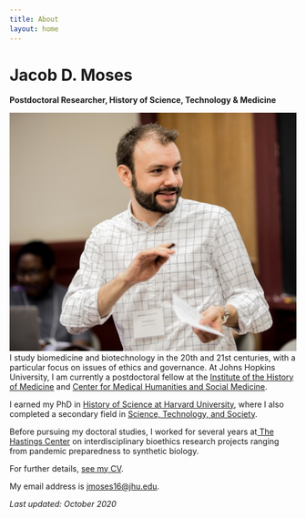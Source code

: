 ```yaml
---
title: About
layout: home
---
```

# Jacob D. Moses  
**Postdoctoral Researcher, History of Science, Technology & Medicine**

![Photo of Jacob Moses leading a session at a teaching and learning conference at Harvard University.][1]I study biomedicine and biotechnology in the 20th and 21st centuries, with a particular focus on issues of ethics and governance. At Johns Hopkins University, I am currently a postdoctoral fellow at the [Institute of the History of Medicine][2] and [Center for Medical Humanities and Social Medicine][3]. 

I earned my PhD in [History of Science at Harvard University][4], where I also completed a secondary field in [Science, Technology, and Society][5]. 

Before pursuing my doctoral studies, I worked for several years at[ The Hastings Center][6] on interdisciplinary bioethics research projects ranging from pandemic preparedness to synthetic biology.

For further details, [see my CV][7].

My email address is [jmoses16@jhu.edu][8].

_Last updated: October 2020_

[1]:	/assets/img/jacob-moses-2017.jpg
[2]:	https://hopkinshistoryofmedicine.org
[3]:	https://hopkinsmedicalhumanities.org
[4]:	https://histsci.fas.harvard.edu
[5]:	http://sts.hks.harvard.edu
[6]:	https://www.thehastingscenter.org
[7]:	/cv.html "Curriculum Vitae"
[8]:	mailto:jmoses16@jhu.edu
